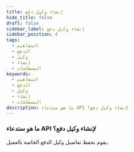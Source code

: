 ```yaml
---
title: إنشاء وكيل دفع
hide_title: false
draft: false
sidebar_label: إنشاء وكيل دفع
sidebar_position: 4
tags:
  - المفاهيم
  - الدفع
  - وكيل
  - إنشاء
  - المصطلحات
keywords:
  - المفاهيم
  - الدفع
  - وكيل
  - إنشاء
  - المصطلحات
description: ما هو ستدعاء API لإنشاء وكيل دفع؟
---
```


### ما هو ستدعاء API لإنشاء وكيل دفع؟

يقوم بحفظ تفاصيل وكيل الدفع الخاصة بالعميل.
